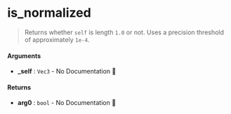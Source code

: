 # is\_normalized

>  Returns whether `self` is length `1.0` or not.
>  Uses a precision threshold of approximately `1e-4`.

#### Arguments

- **\_self** : `Vec3` \- No Documentation 🚧

#### Returns

- **arg0** : `bool` \- No Documentation 🚧